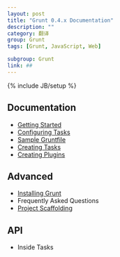 ```yaml
---
layout: post
title: "Grunt 0.4.x Documentation"
description: ""
category: 翻译
group: Grunt
tags: [Grunt, JavaScript, Web]

subgroup: Grunt
link: ##
---
```

{% include JB/setup %}

## Documentation
* [Getting Started]
* [Configuring Tasks]
* [Sample Gruntfile]
* [Creating Tasks]
* [Creating Plugins]

## Advanced
* [Installing Grunt]
* Frequently Asked Questions
* [Project Scaffolding]

## API
* Inside Tasks

[Getting Started]:      /bak/grunt/Getting-started.html
[Configuring Tasks]:    /bak/grunt/Configuring-tasks.html
[Sample Gruntfile]:     /bak/grunt/Sample-Gruntfile.html
[Creating Tasks]:       /bak/grunt/Creating-tasks.html
[Creating Plugins]:     /bak/grunt/Creating-plugins.html
[Installing Grunt]:     /bak/grunt/Installing-grunt.html
[Frequently Asked Questions]: /bak/grunt/Frequently-Asked-Questions.html
[Project Scaffolding]:  /bak/grunt/Project-Scaffolding.html
[Inside Tasks]:         /bak/grunt/Inside-Tasks.html
